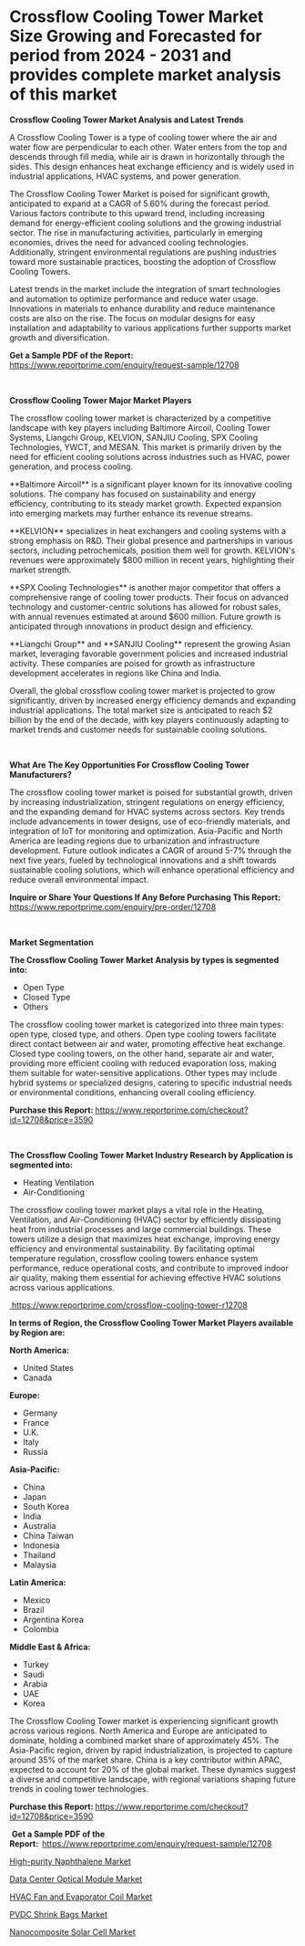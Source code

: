 <p><h1>Crossflow Cooling Tower Market Size Growing and Forecasted for period from 2024 - 2031 and provides complete market analysis of this market</h1></p><p><strong>Crossflow Cooling Tower Market Analysis and Latest Trends</strong></p>
<p><p>A Crossflow Cooling Tower is a type of cooling tower where the air and water flow are perpendicular to each other. Water enters from the top and descends through fill media, while air is drawn in horizontally through the sides. This design enhances heat exchange efficiency and is widely used in industrial applications, HVAC systems, and power generation.</p><p>The Crossflow Cooling Tower Market is poised for significant growth, anticipated to expand at a CAGR of 5.60% during the forecast period. Various factors contribute to this upward trend, including increasing demand for energy-efficient cooling solutions and the growing industrial sector. The rise in manufacturing activities, particularly in emerging economies, drives the need for advanced cooling technologies. Additionally, stringent environmental regulations are pushing industries toward more sustainable practices, boosting the adoption of Crossflow Cooling Towers.</p><p>Latest trends in the market include the integration of smart technologies and automation to optimize performance and reduce water usage. Innovations in materials to enhance durability and reduce maintenance costs are also on the rise. The focus on modular designs for easy installation and adaptability to various applications further supports market growth and diversification.</p></p>
<p><strong>Get a Sample PDF of the Report:&nbsp;</strong> <a href="https://www.reportprime.com/enquiry/request-sample/12708">https://www.reportprime.com/enquiry/request-sample/12708</a></p>
<p>&nbsp;</p>
<p><strong>Crossflow Cooling Tower Major Market Players</strong></p>
<p><p>The crossflow cooling tower market is characterized by a competitive landscape with key players including Baltimore Aircoil, Cooling Tower Systems, Liangchi Group, KELVION, SANJIU Cooling, SPX Cooling Technologies, YWCT, and MESAN. This market is primarily driven by the need for efficient cooling solutions across industries such as HVAC, power generation, and process cooling.</p><p>**Baltimore Aircoil** is a significant player known for its innovative cooling solutions. The company has focused on sustainability and energy efficiency, contributing to its steady market growth. Expected expansion into emerging markets may further enhance its revenue streams.</p><p>**KELVION** specializes in heat exchangers and cooling systems with a strong emphasis on R&D. Their global presence and partnerships in various sectors, including petrochemicals, position them well for growth. KELVION's revenues were approximately $800 million in recent years, highlighting their market strength.</p><p>**SPX Cooling Technologies** is another major competitor that offers a comprehensive range of cooling tower products. Their focus on advanced technology and customer-centric solutions has allowed for robust sales, with annual revenues estimated at around $600 million. Future growth is anticipated through innovations in product design and efficiency.</p><p>**Liangchi Group** and **SANJIU Cooling** represent the growing Asian market, leveraging favorable government policies and increased industrial activity. These companies are poised for growth as infrastructure development accelerates in regions like China and India.</p><p>Overall, the global crossflow cooling tower market is projected to grow significantly, driven by increased energy efficiency demands and expanding industrial applications. The total market size is anticipated to reach $2 billion by the end of the decade, with key players continuously adapting to market trends and customer needs for sustainable cooling solutions.</p></p>
<p>&nbsp;</p>
<p><strong>What Are The Key Opportunities For Crossflow Cooling Tower Manufacturers?</strong></p>
<p><p>The crossflow cooling tower market is poised for substantial growth, driven by increasing industrialization, stringent regulations on energy efficiency, and the expanding demand for HVAC systems across sectors. Key trends include advancements in tower designs, use of eco-friendly materials, and integration of IoT for monitoring and optimization. Asia-Pacific and North America are leading regions due to urbanization and infrastructure development. Future outlook indicates a CAGR of around 5-7% through the next five years, fueled by technological innovations and a shift towards sustainable cooling solutions, which will enhance operational efficiency and reduce overall environmental impact.</p></p>
<p><strong>Inquire or Share Your Questions If Any Before Purchasing This Report:</strong> <a href="https://www.reportprime.com/enquiry/pre-order/12708">https://www.reportprime.com/enquiry/pre-order/12708</a></p>
<p>&nbsp;</p>
<p><strong>Market Segmentation</strong></p>
<p><strong>The Crossflow Cooling Tower Market Analysis by types is segmented into:</strong></p>
<p><ul><li>Open Type</li><li>Closed Type</li><li>Others</li></ul></p>
<p><p>The crossflow cooling tower market is categorized into three main types: open type, closed type, and others. Open type cooling towers facilitate direct contact between air and water, promoting effective heat exchange. Closed type cooling towers, on the other hand, separate air and water, providing more efficient cooling with reduced evaporation loss, making them suitable for water-sensitive applications. Other types may include hybrid systems or specialized designs, catering to specific industrial needs or environmental conditions, enhancing overall cooling efficiency.</p></p>
<p><strong>Purchase this Report:&nbsp;</strong><a href="https://www.reportprime.com/checkout?id=12708&price=3590">https://www.reportprime.com/checkout?id=12708&price=3590</a></p>
<p>&nbsp;</p>
<p><strong>The Crossflow Cooling Tower Market Industry Research by Application is segmented into:</strong></p>
<p><ul><li>Heating Ventilation</li><li>Air-Conditioning</li></ul></p>
<p><p>The crossflow cooling tower market plays a vital role in the Heating, Ventilation, and Air-Conditioning (HVAC) sector by efficiently dissipating heat from industrial processes and large commercial buildings. These towers utilize a design that maximizes heat exchange, improving energy efficiency and environmental sustainability. By facilitating optimal temperature regulation, crossflow cooling towers enhance system performance, reduce operational costs, and contribute to improved indoor air quality, making them essential for achieving effective HVAC solutions across various applications.</p></p>
<p><a href="https://www.reportprime.com/crossflow-cooling-tower-r12708">&nbsp;https://www.reportprime.com/crossflow-cooling-tower-r12708</a></p>
<p><strong>In terms of Region, the Crossflow Cooling Tower Market Players available by Region are:</strong></p>
<p>
    <p> <strong> North America: </strong>
        <ul>
            <li>United States</li>
            <li>Canada</li>
        </ul>
        </p> 
    <p> <strong> Europe: </strong>
        <ul>
            <li>Germany</li>
            <li>France</li>
            <li>U.K.</li>
            <li>Italy</li>
            <li>Russia</li>
        </ul>
        </p> 
    <p> <strong> Asia-Pacific: </strong>
        <ul>
            <li>China</li>
            <li>Japan</li>
            <li>South Korea</li>
            <li>India</li>
            <li>Australia</li>
            <li>China Taiwan</li>
            <li>Indonesia</li>
            <li>Thailand</li>
            <li>Malaysia</li>
        </ul>
        </p> 
    <p> <strong> Latin America: </strong>
        <ul>
            <li>Mexico</li>
            <li>Brazil</li>
            <li>Argentina Korea</li>
            <li>Colombia</li>
        </ul>
        </p> 
    <p> <strong> Middle East & Africa: </strong>
        <ul>
            <li>Turkey</li>
            <li>Saudi</li>
            <li>Arabia</li>
            <li>UAE</li>
            <li>Korea</li>
        </ul>
    </p>
    </p>
<p><p>The Crossflow Cooling Tower market is experiencing significant growth across various regions. North America and Europe are anticipated to dominate, holding a combined market share of approximately 45%. The Asia-Pacific region, driven by rapid industrialization, is projected to capture around 35% of the market share. China is a key contributor within APAC, expected to account for 20% of the global market. These dynamics suggest a diverse and competitive landscape, with regional variations shaping future trends in cooling tower technologies.</p></p>
<p><strong>Purchase this Report: </strong><a href="https://www.reportprime.com/checkout?id=12708&price=3590">https://www.reportprime.com/checkout?id=12708&price=3590</a></p>
<p>&nbsp;<strong>Get a Sample PDF of the Report:&nbsp;&nbsp;</strong><a href="https://www.reportprime.com/enquiry/request-sample/12708">https://www.reportprime.com/enquiry/request-sample/12708</a></p>
<p><strong></strong></p>
<p><p><a href="https://issuu.com/reportprime-2/docs/high-purity-naphthalene-market-size_b1efd5b70addc4">High-purity Naphthalene Market</a></p><p><a href="https://github.com/marloy8/Market-Research-Report-List-6/blob/main/data-center-optical-module-market.md">Data Center Optical Module Market</a></p><p><a href="https://www.linkedin.com/pulse/global-hvac-fan-evaporator-coil-market-focus-application-end-use-d0c3c?trackingId=3ZdcJjJ5R%2Fe19NuMkAgnMg%3D%3D">HVAC Fan and Evaporator Coil Market</a></p><p><a href="https://www.linkedin.com/pulse/what-innovations-shaping-pvdc-shrink-bags-market-application-m6ije?trackingId=mHZCwtGiTZyFM1GHAlCHgA%3D%3D">PVDC Shrink Bags Market</a></p><p><a href="https://issuu.com/reportprime-2/docs/nanocomposite-solar-cell-market-siz_54d1a083768617">Nanocomposite Solar Cell Market</a></p></p>